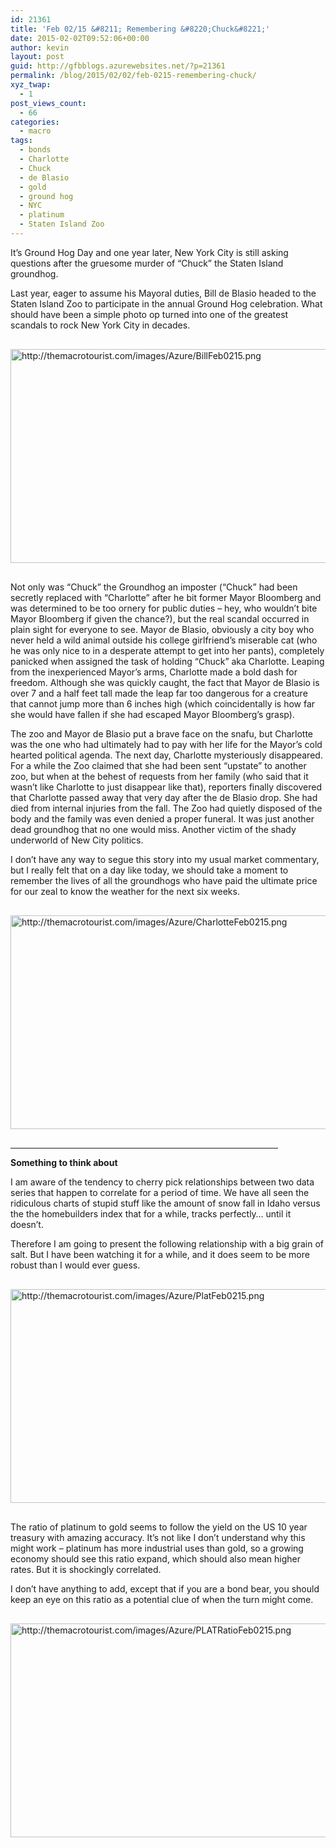 ```yaml
---
id: 21361
title: 'Feb 02/15 &#8211; Remembering &#8220;Chuck&#8221;'
date: 2015-02-02T09:52:06+00:00
author: kevin
layout: post
guid: http://gfbblogs.azurewebsites.net/?p=21361
permalink: /blog/2015/02/02/feb-0215-remembering-chuck/
xyz_twap:
  - 1
post_views_count:
  - 66
categories:
  - macro
tags:
  - bonds
  - Charlotte
  - Chuck
  - de Blasio
  - gold
  - ground hog
  - NYC
  - platinum
  - Staten Island Zoo
---
```

It&#8217;s Ground Hog Day and one year later, New York City is still asking questions after the gruesome murder of &#8220;Chuck&#8221; the Staten Island groundhog. 

Last year, eager to assume his Mayoral duties, Bill de Blasio headed to the Staten Island Zoo to participate in the annual Ground Hog celebration. What should have been a simple photo op turned into one of the greatest scandals to rock New York City in decades.


  <img src="http://themacrotourist.com/images/Azure/BillFeb0215.png" style="margin:30px auto;display:block;" alt="http://themacrotourist.com/images/Azure/BillFeb0215.png" width="600" height="342">

Not only was &#8220;Chuck&#8221; the Groundhog an imposter (&#8220;Chuck&#8221; had been secretly replaced with &#8220;Charlotte&#8221; after he bit former Mayor Bloomberg and was determined to be too ornery for public duties &#8211; hey, who wouldn&#8217;t bite Mayor Bloomberg if given the chance?), but the real scandal occurred in plain sight for everyone to see. Mayor de Blasio, obviously a city boy who never held a wild animal outside his college girlfriend&#8217;s miserable cat (who he was only nice to in a desperate attempt to get into her pants), completely panicked when assigned the task of holding &#8220;Chuck&#8221; aka Charlotte. Leaping from the inexperienced Mayor&#8217;s arms, Charlotte made a bold dash for freedom. Although she was quickly caught, the fact that Mayor de Blasio is over 7 and a half feet tall made the leap far too dangerous for a creature that cannot jump more than 6 inches high (which coincidentally is how far she would have fallen if she had escaped Mayor Bloomberg&#8217;s grasp). 

The zoo and Mayor de Blasio put a brave face on the snafu, but Charlotte was the one who had ultimately had to pay with her life for the Mayor&#8217;s cold hearted political agenda. The next day, Charlotte mysteriously disappeared. For a while the Zoo claimed that she had been sent &#8220;upstate&#8221; to another zoo, but when at the behest of requests from her family (who said that it wasn&#8217;t like Charlotte to just disappear like that), reporters finally discovered that Charlotte passed away that very day after the de Blasio drop. She had died from internal injuries from the fall. The Zoo had quietly disposed of the body and the family was even denied a proper funeral. It was just another dead groundhog that no one would miss. Another victim of the shady underworld of New City politics. 

I don&#8217;t have any way to segue this story into my usual market commentary, but I really felt that on a day like today, we should take a moment to remember the lives of all the groundhogs who have paid the ultimate price for our zeal to know the weather for the next six weeks.


  <img src="http://themacrotourist.com/images/Azure/CharlotteFeb0215.png" style="margin:30px auto;display:block;" alt="http://themacrotourist.com/images/Azure/CharlotteFeb0215.png" width="600" height="342">

<hr size="3" width="85%" />

**Something to think about**

I am aware of the tendency to cherry pick relationships between two data series that happen to correlate for a period of time. We have all seen the ridiculous charts of stupid stuff like the amount of snow fall in Idaho versus the the homebuilders index that for a while, tracks perfectly&#8230; until it doesn&#8217;t. 

Therefore I am going to present the following relationship with a big grain of salt. But I have been watching it for a while, and it does seem to be more robust than I would ever guess.


  <img src="http://themacrotourist.com/images/Azure/PlatFeb0215.png" style="margin:30px auto;display:block;" alt="http://themacrotourist.com/images/Azure/PlatFeb0215.png" width="600" height="342">

The ratio of platinum to gold seems to follow the yield on the US 10 year treasury with amazing accuracy. It&#8217;s not like I don&#8217;t understand why this might work &#8211; platinum has more industrial uses than gold, so a growing economy should see this ratio expand, which should also mean higher rates. But it is shockingly correlated.

I don&#8217;t have anything to add, except that if you are a bond bear, you should keep an eye on this ratio as a potential clue of when the turn might come.


  <img src="http://themacrotourist.com/images/Azure/PLATRatioFeb0215.png" style="margin:30px auto;display:block;" alt="http://themacrotourist.com/images/Azure/PLATRatioFeb0215.png" width="600" height="342">
